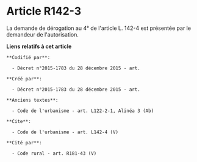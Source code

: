 # Article R142-3

La demande de dérogation au 4° de l'article L. 142-4 est présentée par le demandeur de l'autorisation.

**Liens relatifs à cet article**

	**Codifié par**:

	  - Décret n°2015-1783 du 28 décembre 2015 - art.

	**Créé par**:

	  - Décret n°2015-1783 du 28 décembre 2015 - art.

	**Anciens textes**:

	  - Code de l'urbanisme - art. L122-2-1, Alinéa 3 (Ab)

	**Cite**:

	  - Code de l'urbanisme - art. L142-4 (V)

	**Cité par**:

	  - Code rural - art. R181-43 (V)
